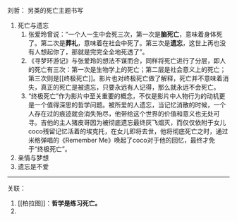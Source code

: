 刘哲：
另类的死亡主题书写

1. 死亡与遗忘
	1. 张爱玲曾说：“一个人一生中会死三次，第一次是**脑死亡**，意味着身体死了。第二次是**葬礼**，意味着在社会中死了。第三次是**遗忘**，这世上再也没有人想起你了，那就是完完全全地死透了”。
	2. 《寻梦环游记》与张爱玲的想法不谋而合，同样将死亡进行了分层，即人的死亡有三次：第一次是生物学上的死亡；第二层是社会意义上的死亡；第三次则是[[终极死亡]]。影片也对终极死亡做了解释，死亡并不意味着消失，真正的死亡是被遗忘，只要永远有人记得，那么就永远不会死亡。
	3. “终极死亡”作为影片中至关重要的概念，不仅是影片中人物行为的动机更是一个值得深思的哲学问题。被所爱的人遗忘，当记忆消散的时候，一个人存在过的痕迹就会消失殆尽，他带给这个世界的价值和意义也无处可寻。吉他的主人猪皮哥因为被彻底遗忘最终灰飞烟灭，而仅仅依附于女儿coco残留记忆活着的埃克托，在女儿即将去世，他将彻底死亡之时，通过米格弹唱的《Remember Me》唤起了coco对于他的回忆，最终才免于“终极死亡”。
2. 亲情与梦想
3. 遗忘是不爱

---
关联：
1. [[柏拉图]]：**哲学是练习死亡。**
2. 